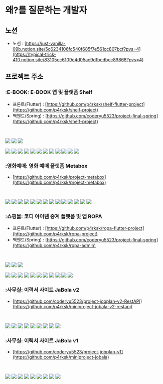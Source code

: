 # 왜?를 질문하는 개발자

## 노션
- 노션 : [https://just-vanilla-09b.notion.site/5c6234106fc540f685f7e561cc807bcf?pvs=4](https://typical-trick-410.notion.site/83105cc6109e4d05ac9dfbedbcc89868?pvs=4)

## 프로젝트 주소

### :E-BOOK: E-BOOK 앱 및 플랫폼 Shelf
- 프론트(Flutter) : [https://github.com/p4rksk/shelf-flutter-project](https://github.com/p4rksk/shelf-project)
- 백엔드(Spring) : [https://github.com/coderyu5523/project-final-spring](https://github.com/p4rksk/shelf-project)
<br>
<p>
<img src="https://img.shields.io/badge/Flutter-02569B.svg?style=for-the-badge&logo=flutter&logoColor=white"/>
<img src="https://img.shields.io/badge/Riverpod-42a5f5.svg?style=for-the-badge&logo=riverpod&logoColor=white"/>
<img src="https://img.shields.io/badge/Dart-0175C2.svg?style=for-the-badge&logo=dart&logoColor=white"/>
</p>
<p>
<img src="https://img.shields.io/badge/Springboot-6DB33F?style=for-the-badge&logo=springboot&logoColor=white"/>
<img src="https://img.shields.io/badge/BootStrap-8A2BE2?style=for-the-badge&logo=BootStrap&logoColor=white"/>
<img src="https://img.shields.io/badge/Java-ED8B00?style=for-the-badge&logo=openjdk&logoColor=white"/>
<img src="https://img.shields.io/badge/JavaScript-F7DF1E?style=for-the-badge&logo=JavaScript&logoColor=white"/>
<img src="https://img.shields.io/badge/HTML5-E34F26?style=for-the-badge&logo=html5&logoColor=white"/>
<img src="https://img.shields.io/badge/CSS3-1572B6?style=for-the-badge&logo=css3&logoColor=white"/>
<img src="https://img.shields.io/badge/mustache-F7DF1E?style=for-the-badge&logo=Mustache&logoColor=white"/>
<img src="https://img.shields.io/badge/jQuery-0769AD.svg?style=for-the-badge&logo=jquery&logoColor=white"/>
<img src="https://img.shields.io/badge/Chart.js-FF6384.svg?style=for-the-badge&logo=chartdotjs&logoColor=white"/>
<img src="https://img.shields.io/badge/H2-FFA500?style=for-the-badge&logo=H2&logoColor=white"/>
<img src="https://img.shields.io/badge/MySQL-005C84?style=for-the-badge&logo=mysql&logoColor=white"/>
<img src="https://img.shields.io/badge/REST%20API-412991?style=for-the-badge&logo=api&logoColor=white"/>
</p>

### :영화예매: 영화 예매 플랫폼 Metabox
- [https://github.com/p4rksk/project-metabox](https://github.com/p4rksk/project-metabox)
<br>
<p>
<img src="https://img.shields.io/badge/-IntelliJ%20IDEA-blue?style=for-the-badge&logo=intellij-idea&logoColor=white"/>
<img src="https://img.shields.io/badge/-Cursor%20AI-black?style=for-the-badge&logo=coursera&logoColor=white"/>
<img src="https://img.shields.io/badge/JavaScript-%23323330.svg?style=for-the-badge&logo=javascript&logoColor=white"/>
<img src="https://img.shields.io/badge/Java-%23ED8B00.svg?style=for-the-badge&logo=openjdk&logoColor=white"/>
<img src="https://img.shields.io/badge/-CSS3-blue?style=for-the-badge&logo=css3&logoColor=white"/>
<img src="https://img.shields.io/badge/-Spring%20Boot-brightgreen?style=for-the-badge&logo=spring&logoColor=white"/>
<img src="https://img.shields.io/badge/Redis-black?style=for-the-badge&logo=redis&logoColor=white"/>
<img src="https://img.shields.io/badge/JPA-red?style=for-the-badge&logo=spring&logoColor=white"/>
<img src="https://img.shields.io/badge/FFmpeg-green?style=for-the-badge&logo=ffmpeg&logoColor=white"/>
<img src="https://img.shields.io/badge/jQuery-blue?style=for-the-badge&logo=jquery&logoColor=white"/>
<img src="https://img.shields.io/badge/JUnit-green?style=for-the-badge&logo=junit5&logoColor=white"/>
<img src="https://img.shields.io/badge/BootStrap-%238511FA.svg?style=for-the-badge&logo=bootstrap&logoColor=white"/>
<img src="https://img.shields.io/badge/-H2-orange?style=for-the-badge&logo=amazondocumentdb&logoColor=white"/>
<img src="https://img.shields.io/badge/MySQL-black?style=for-the-badge&logo=mysql&logoColor=white"/>
</p>

### :쇼핑몰: 코디 아이템 중계 플랫폼 및 앱 ROPA
- 프론트(Flutter) : [https://github.com/p4rksk/ropa-flutter-project](https://github.com/p4rksk/ropa-project)
- 백엔드(Spring) : [https://github.com/coderyu5523/project-final-spring](https://github.com/p4rksk/ropa-admin)
<br>
<p>
<img src="https://img.shields.io/badge/Flutter-02569B.svg?style=for-the-badge&logo=flutter&logoColor=white"/>
<img src="https://img.shields.io/badge/Riverpod-42a5f5.svg?style=for-the-badge&logo=riverpod&logoColor=white"/>
<img src="https://img.shields.io/badge/Dart-0175C2.svg?style=for-the-badge&logo=dart&logoColor=white"/>
</p>
<p>
<img src="https://img.shields.io/badge/Springboot-6DB33F?style=for-the-badge&logo=springboot&logoColor=white"/>
<img src="https://img.shields.io/badge/BootStrap-8A2BE2?style=for-the-badge&logo=BootStrap&logoColor=white"/>
<img src="https://img.shields.io/badge/Java-ED8B00?style=for-the-badge&logo=openjdk&logoColor=white"/>
<img src="https://img.shields.io/badge/HTML5-E34F26?style=for-the-badge&logo=html5&logoColor=white"/>
<img src="https://img.shields.io/badge/mustache-F7DF1E?style=for-the-badge&logo=Mustache&logoColor=white"/>
<img src="https://img.shields.io/badge/Chart.js-FF6384.svg?style=for-the-badge&logo=chartdotjs&logoColor=white"/>
<img src="https://img.shields.io/badge/H2-FFA500?style=for-the-badge&logo=H2&logoColor=white"/>
<img src="https://img.shields.io/badge/MySQL-005C84?style=for-the-badge&logo=mysql&logoColor=white"/>
<img src="https://img.shields.io/badge/REST%20API-412991?style=for-the-badge&logo=api&logoColor=white"/>
<img src="https://img.shields.io/badge/amazonaws-232F3E?style=for-the-badge&logo=amazonaws&logoColor=white"/>
<img src="https://img.shields.io/badge/gradle-02303A?style=for-the-badge&logo=gradle&logoColor=white"/>
</p>

### :사무실: 이력서 사이트 JaBola v2
- [https://github.com/coderyu5523/project-jobplan-v2-RestAPI](https://github.com/p4rksk/miniproject-jobala-v2-restapi)
<br>
<p>
<img src="https://img.shields.io/badge/Springboot-6DB33F?style=for-the-badge&logo=springboot&logoColor=white"/>
<img src="https://img.shields.io/badge/BootStrap-8A2BE2?style=for-the-badge&logo=BootStrap&logoColor=white"/>
<img src="https://img.shields.io/badge/Java-ED8B00?style=for-the-badge&logo=openjdk&logoColor=white"/>
<img src="https://img.shields.io/badge/JavaScript-F7DF1E?style=for-the-badge&logo=JavaScript&logoColor=white"/>
<img src="https://img.shields.io/badge/H2-FFA500?style=for-the-badge&logo=H2&logoColor=white"/>
<img src="https://img.shields.io/badge/MySQL-005C84?style=for-the-badge&logo=mysql&logoColor=white"/>
<img src="https://img.shields.io/badge/REST%20API-412991?style=for-the-badge&logo=api&logoColor=white"/>
<img src="https://img.shields.io/badge/base64-FFA500?style=for-the-badge&logo=base64&logoColor=white"/>
<img src="https://img.shields.io/badge/Amazonaws-232F3E?style=for-the-badge&logo=amazonaws&logoColor=white"/>
</p>

### :사무실: 이력서 사이트 JaBola v1
- [https://github.com/coderyu5523/project-jobplan-v1](https://github.com/p4rksk/miniproject-jobala)
<br>
<p>
<img src="https://img.shields.io/badge/Springboot-6DB33F?style=for-the-badge&logo=springboot&logoColor=white"/>
<img src="https://img.shields.io/badge/BootStrap-8A2BE2?style=for-the-badge&logo=BootStrap&logoColor=white"/>
<img src="https://img.shields.io/badge/Java-ED8B00?style=for-the-badge&logo=openjdk&logoColor=white"/>
<img src="https://img.shields.io/badge/JavaScript-F7DF1E?style=for-the-badge&logo=JavaScript&logoColor=white"/>
<img src="https://img.shields.io/badge/H2-FFA500?style=for-the-badge&logo=H2&logoColor=white"/>
<img src="https://img.shields.io/badge/MySQL-005C84?style=for-the-badge&logo=mysql&logoColor=white"/>
<img src="https://img.shields.io/badge/HTML5-E34F26?style=for-the-badge&logo=html5&logoColor=white"/>
<img src="https://img.shields.io/badge/CSS3-1572B6?style=for-the-badge&logo=css3&logoColor=white"/>
<img src="https://img.shields.io/badge/mustache-F7DF1E?style=for-the-badge&logo=Mustache&logoColor=white"/>
</p>
